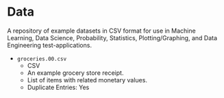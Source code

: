 # Data

A repository of example datasets in CSV format for use in Machine Learning, Data Science, Probability, Statistics, Plotting/Graphing, and Data Engineering test-applications.

- `groceries.00.csv`
	- CSV
	- An example grocery store receipt.
	- List of items with related monetary values.
	- Duplicate Entries: Yes
